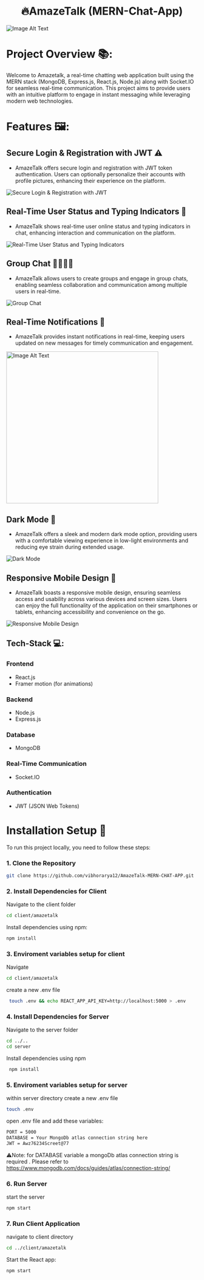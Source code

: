 <h1 align="center">🔥AmazeTalk (MERN-Chat-App)  </h1>
<img src="./client/amazetalk/screenshot/main.png" alt="Image Alt Text" style="max-width: 100%; height: auto">

# Project Overview 📚:
Welcome to Amazetalk, a real-time chatting web application built using the MERN stack (MongoDB, Express.js, React.js, Node.js) along with Socket.IO for seamless real-time communication. This project aims to provide users with an intuitive platform to engage in instant messaging while leveraging modern web technologies.

# Features 🖼️:

## Secure Login & Registration with JWT ⚠️
- AmazeTalk offers secure login and registration with JWT token authentication. Users can optionally personalize their accounts with profile pictures, enhancing their experience on the platform.
<img src="./client/amazetalk/screenshot/login.jpg" alt="Secure Login & Registration with JWT" style="max-width: 100%; height: auto;">

## Real-Time User Status and Typing Indicators 🤙
- AmazeTalk shows real-time user online status and typing indicators in chat, enhancing interaction and communication on the platform.
<img src="./client/amazetalk/screenshot/onlineTyping.png" alt="Real-Time User Status and Typing Indicators" style="max-width: 100%; height: auto;">

## Group Chat 👨‍👩‍👦‍👦
- AmazeTalk allows users to create groups and engage in group chats, enabling seamless collaboration and communication among multiple users in real-time.
<img src="./client/amazetalk/screenshot/GroupChat.png" alt="Group Chat" style="max-width: 100%; height: auto;">

## Real-Time Notifications 🔔
- AmazeTalk provides instant notifications in real-time, keeping users updated on new messages for timely communication and engagement.
<img align="center" src="./client/amazetalk/screenshot/notifi.png" alt="Image Alt Text" style="width: auto; height: 400px;">

## Dark Mode 🌚
- AmazeTalk offers a sleek and modern dark mode option, providing users with a comfortable viewing experience in low-light environments and reducing eye strain during extended usage.
<img src="./client/amazetalk/screenshot/Screenshot 2024-02-11 141017.png" alt="Dark Mode" style="max-width: 100%; height: auto;">

## Responsive Mobile Design 📱
- AmazeTalk boasts a responsive mobile design, ensuring seamless access and usability across various devices and screen sizes. Users can enjoy the full functionality of the application on their smartphones or tablets, enhancing accessibility and convenience on the go.
<img src="./client/amazetalk/screenshot/Responsivedeisgn.png" alt="Responsive Mobile Design" style="max-width: 100%; height: auto;">

## Tech-Stack 💻:
### Frontend
- React.js
- Framer motion (for animations)
### Backend
- Node.js
- Express.js
### Database
- MongoDB
### Real-Time Communication
- Socket.IO
### Authentication
- JWT (JSON Web Tokens)

# Installation Setup 🧰

To run this project locally, you need to follow these steps:

### 1. Clone the Repository

```bash
git clone https://github.com/vibhorarya12/AmazeTalk-MERN-CHAT-APP.git
````
### 2. Install Dependencies for Client
Navigate to the client folder
```bash
cd client/amazetalk
````
Install dependencies using npm:
```bash
npm install
````
### 3. Enviroment variables setup for client
Navigate
```bash
cd client/amazetalk
````
create a new .env file
```bash
 touch .env && echo REACT_APP_API_KEY=http://localhost:5000 > .env
````
### 4. Install Dependencies for Server
Navigate to the server folder
```bash
cd ../..
cd server
````
Install dependencies using npm
```bash
 npm install
````
### 5. Enviroment variables setup for server
within server directory create a new .env file
```bash
touch .env
````
open .env file and add these variables:
```bash
PORT = 5000
DATABASE = Your MongoDb atlas connection string here
JWT = Awz76234Screet@77
````
⚠️Note: for DATABASE variable a mongoDb atlas connection string is required . Please refer to https://www.mongodb.com/docs/guides/atlas/connection-string/

### 6. Run Server
start the server
```bash
npm start
````
### 7. Run Client Application
navigate to client directory
```bash
cd ../client/amazetalk
````
Start the React app:
```bash
npm start
````





















